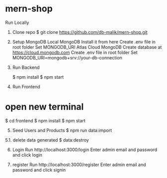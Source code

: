 # mern-shop

Run Locally

1. Clone repo
   $ git clone https://github.com/db-malik/mern-shop.git

2. Setup MongoDB
   Local MongoDB
   Install it from here
   Create .env file in root folder
   Set MONGODB_URI
   Atlas Cloud MongoDB
   Create database at https://cloud.mongodb.com
   Create .env file in root folder
   Set MONGODB_URI=mongodb+srv://your-db-connection


3. Run Backend

   $ npm install 
   $ npm start


4. Run Frontend 

# open new terminal 

$ cd frontend
$ npm install
$ npm start

5. Seed Users and Products
   $ npm run data:import

5.1. delete data generated
$ data:destroy

6.  Login
    Run http://localhost:3000/login
    Enter admin email and password and click login

7.  register
    Run http://localhost:3000/register
    Enter admin email and password and click signin
